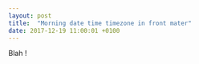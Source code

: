 ```yaml
---
layout: post
title:  "Morning date time timezone in front mater"
date: 2017-12-19 11:00:01 +0100
---
```

Blah !